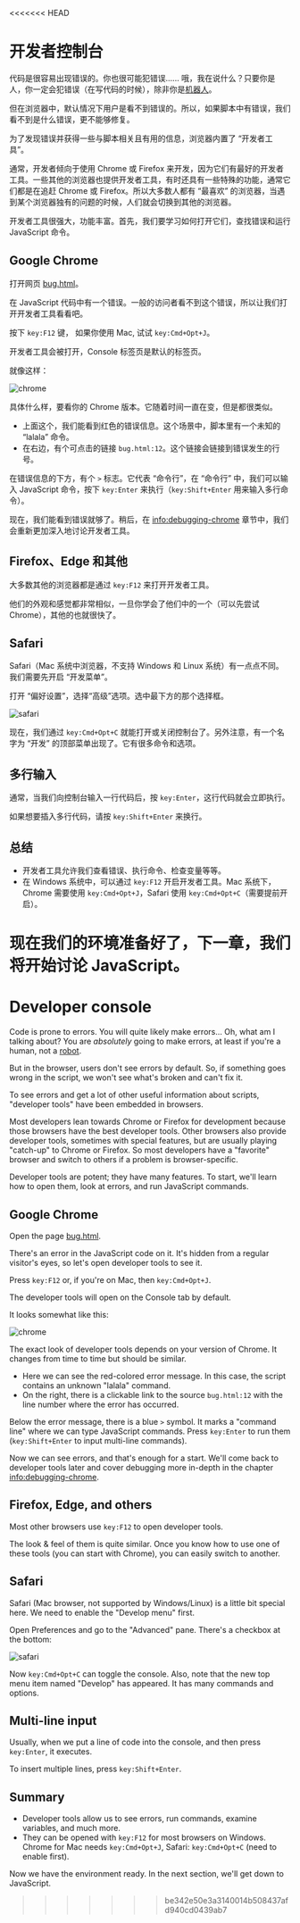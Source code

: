 <<<<<<< HEAD
# 开发者控制台

代码是很容易出现错误的。你也很可能犯错误...... 哦，我在说什么？只要你是人，你一定会犯错误（在写代码的时候），除非你是[机器人](https://en.wikipedia.org/wiki/Bender_(Futurama))。

但在浏览器中，默认情况下用户是看不到错误的。所以，如果脚本中有错误，我们看不到是什么错误，更不能够修复。

为了发现错误并获得一些与脚本相关且有用的信息，浏览器内置了 “开发者工具”。

通常，开发者倾向于使用 Chrome 或 Firefox 来开发，因为它们有最好的开发者工具。一些其他的浏览器也提供开发者工具，有时还具有一些特殊的功能，通常它们都是在追赶 Chrome 或 Firefox。所以大多数人都有 “最喜欢” 的浏览器，当遇到某个浏览器独有的问题的时候，人们就会切换到其他的浏览器。

开发者工具很强大，功能丰富。首先，我们要学习如何打开它们，查找错误和运行 JavaScript 命令。

## Google Chrome

打开网页 [bug.html](bug.html)。

在 JavaScript 代码中有一个错误。一般的访问者看不到这个错误，所以让我们打开开发者工具看看吧。

按下 `key:F12` 键， 如果你使用 Mac, 试试 `key:Cmd+Opt+J`。

开发者工具会被打开，Console 标签页是默认的标签页。

就像这样：

![chrome](chrome.png)

具体什么样，要看你的 Chrome 版本。它随着时间一直在变，但是都很类似。

- 上面这个，我们能看到红色的错误信息。这个场景中，脚本里有一个未知的 “lalala” 命令。
- 在右边，有个可点击的链接 `bug.html:12`。这个链接会链接到错误发生的行号。

在错误信息的下方，有个 `>` 标志。它代表 “命令行”，在 “命令行” 中，我们可以输入 JavaScript 命令，按下 `key:Enter` 来执行（`key:Shift+Enter` 用来输入多行命令）。

现在，我们能看到错误就够了。稍后，在 <info:debugging-chrome> 章节中，我们会重新更加深入地讨论开发者工具。

## Firefox、Edge 和其他

大多数其他的浏览器都是通过 `key:F12` 来打开开发者工具。

他们的外观和感觉都非常相似，一旦你学会了他们中的一个（可以先尝试 Chrome），其他的也就很快了。

## Safari

Safari（Mac 系统中浏览器，不支持 Windows 和 Linux 系统）有一点点不同。我们需要先开启 “开发菜单”。

打开 “偏好设置”，选择“高级”选项。选中最下方的那个选择框。

![safari](safari.png)

现在，我们通过 `key:Cmd+Opt+C` 就能打开或关闭控制台了。另外注意，有一个名字为 “开发” 的顶部菜单出现了。它有很多命令和选项。

## 多行输入

通常，当我们向控制台输入一行代码后，按 `key:Enter`，这行代码就会立即执行。

如果想要插入多行代码，请按 `key:Shift+Enter` 来换行。

## 总结

* 开发者工具允许我们查看错误、执行命令、检查变量等等。
* 在 Windows 系统中，可以通过 `key:F12` 开启开发者工具。Mac 系统下，Chrome 需要使用 `key:Cmd+Opt+J`，Safari 使用 `key:Cmd+Opt+C`（需要提前开启）。

现在我们的环境准备好了，下一章，我们将开始讨论 JavaScript。
=======
# Developer console

Code is prone to errors. You will quite likely make errors... Oh, what am I talking about? You are *absolutely* going to make errors, at least if you're a human, not a [robot](https://en.wikipedia.org/wiki/Bender_(Futurama)).

But in the browser, users don't see errors by default. So, if something goes wrong in the script, we won't see what's broken and can't fix it.

To see errors and get a lot of other useful information about scripts, "developer tools" have been embedded in browsers.

Most developers lean towards Chrome or Firefox for development because those browsers have the best developer tools. Other browsers also provide developer tools, sometimes with special features, but are usually playing "catch-up" to Chrome or Firefox. So most developers have a "favorite" browser and switch to others if a problem is browser-specific.

Developer tools are potent; they have many features. To start, we'll learn how to open them, look at errors, and run JavaScript commands.

## Google Chrome

Open the page [bug.html](bug.html).

There's an error in the JavaScript code on it. It's hidden from a regular visitor's eyes, so let's open developer tools to see it.

Press `key:F12` or, if you're on Mac, then `key:Cmd+Opt+J`.

The developer tools will open on the Console tab by default.

It looks somewhat like this:

![chrome](chrome.png)

The exact look of developer tools depends on your version of Chrome. It changes from time to time but should be similar.

- Here we can see the red-colored error message. In this case, the script contains an unknown "lalala" command.
- On the right, there is a clickable link to the source `bug.html:12` with the line number where the error has occurred.

Below the error message, there is a blue `>` symbol. It marks a "command line" where we can type JavaScript commands. Press `key:Enter` to run them (`key:Shift+Enter` to input multi-line commands).

Now we can see errors, and that's enough for a start. We'll come back to developer tools later and cover debugging more in-depth in the chapter <info:debugging-chrome>.


## Firefox, Edge, and others

Most other browsers use `key:F12` to open developer tools.

The look & feel of them is quite similar. Once you know how to use one of these tools (you can start with Chrome), you can easily switch to another.

## Safari

Safari (Mac browser, not supported by Windows/Linux) is a little bit special here. We need to enable the "Develop menu" first.

Open Preferences and go to the "Advanced" pane. There's a checkbox at the bottom:

![safari](safari.png)

Now `key:Cmd+Opt+C` can toggle the console. Also, note that the new top menu item named "Develop" has appeared. It has many commands and options.

## Multi-line input

Usually, when we put a line of code into the console, and then press `key:Enter`, it executes.

To insert multiple lines, press `key:Shift+Enter`.

## Summary

- Developer tools allow us to see errors, run commands, examine variables, and much more.
- They can be opened with `key:F12` for most browsers on Windows. Chrome for Mac needs `key:Cmd+Opt+J`, Safari: `key:Cmd+Opt+C` (need to enable first).

Now we have the environment ready. In the next section, we'll get down to JavaScript.
>>>>>>> be342e50e3a3140014b508437afd940cd0439ab7
